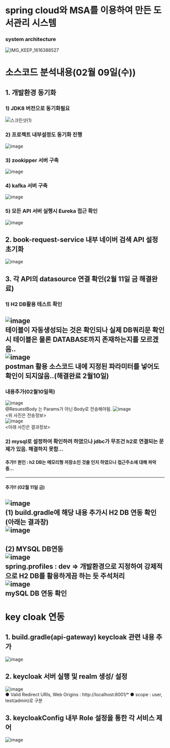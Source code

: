 # spring cloud와 MSA를 이용하여 만든 도서관리 시스템

### system architecture
![IMG_KEEP_1616388527](https://user-images.githubusercontent.com/40568894/114393145-a9425200-9bd4-11eb-8e2b-3715fb05fa55.jpg)

# 소스코드 분석내용(02월 09일(수))
## 1. 개발환경 동기화
### 1) JDK8 버전으로 동기화필요<br/>
![스크린샷(1)](https://user-images.githubusercontent.com/84068193/153155063-65335df4-36f0-4e16-824c-e0315344ec49.png)<br/>
### 2) 프로젝트 내부설정도 동기화 진행<br/>
![image](https://user-images.githubusercontent.com/84068193/153155374-e865f812-bb2c-45d4-b285-a36014bd9b7e.png)
### 3) zookipper 서버 구축
![image](https://user-images.githubusercontent.com/84068193/153156447-ca5be7a6-f221-4ac2-b3cf-0f84b81cdcd1.png)
### 4) kafka 서버 구축
![image](https://user-images.githubusercontent.com/84068193/153156390-a73dec72-e158-4c92-86dd-8424ee62f73a.png)
### 5) 모든 API 서버 실행시 Eureka 접근 확인
![image](https://user-images.githubusercontent.com/84068193/153156580-c014e532-1247-461d-a86b-7935f47f3495.png)


## 2. book-request-service 내부 네이버 검색 API 설정 초기화<br/>
![image](https://user-images.githubusercontent.com/84068193/153155763-3e0469e7-87a8-409d-aa93-5113546902ac.png)<br/>

## 3. 각 API의 datasource 연결 확인(2월 11일 금 해결완료)
### 1) H2 DB활용 테스트 확인
![image](https://user-images.githubusercontent.com/84068193/153156913-dc8f0cfa-732a-493c-9c93-caadbea092fb.png)<br/>
테이블이 자동생성되는 것은 확인되나 실제 DB쿼리문 확인시 테이블은 물론 DATABASE까지 존재하는지를 모르겠음..<br/>
![image](https://user-images.githubusercontent.com/84068193/153158928-6cafeb42-9237-451c-a3fb-ab8763b439b8.png)<br/>
postman 활용 소스코드 내에 지정된 파라미터를 넣어도 확인이 되지않음..(해결완료 2월10일)<br/>
--------------------------------------------------------------------------------------------------------------------------
### 내용추가(02월10일목)
![image](https://user-images.githubusercontent.com/84068193/153375859-ba98d8a7-26e7-4c66-83d6-1f2be13f6e85.png)<br/>
@ResuestBody 는 Params가 아닌 Body로 전송해야됨.
![image](https://user-images.githubusercontent.com/84068193/153375758-c14c8d06-f33c-421f-8a9a-9e24fe161cb6.png)<br/>
<위 사진은 전송정보><br/>
![image](https://user-images.githubusercontent.com/84068193/153376153-eb650092-d809-4e13-be90-2b7590751d57.png)<br/>
<아래 사진은 결과정보><br/>
### 2) mysql로 설정하여 확인하려 하였으나 jdbc가 무조건 h2로 연결되는 문제가 있음. 해결하지 못함...
#### 추가!! 원인 : h2 DB는 메모리형 저장소인 것을 인지 하였으나 접근주소에 대해 파악중...
------------------------------------------------------------------------------------------------------------
#### 추가!! (02월 11일 금) <br/>
![image](https://user-images.githubusercontent.com/84068193/153525590-2df0a03c-b9e5-4771-819f-f3bf78a2e9aa.png) <br/>
(1) build.gradle에 해당 내용 추가시 H2 DB 연동 확인 (아래는 결과창) <br/>
![image](https://user-images.githubusercontent.com/84068193/153525675-4fcab8dc-f2e0-4d44-90d2-0553133af576.png)<br/>
------------------------------------------------------------------------------------------------------------------
(2) MYSQL DB연동 <br/>
![image](https://user-images.githubusercontent.com/84068193/153532331-bc0facc5-0a0b-4638-b098-daa074bf3c9a.png)<br/>
spring.profiles : dev => 개발환경으로 지정하여 강제적으로 H2 DB를 활용하게끔 하는 듯 주석처리<br/>
![image](https://user-images.githubusercontent.com/84068193/153532483-2eb8730a-3dbf-49dc-9dfc-4c3e1745d0dc.png)<br/> 
mySQL DB 연동 확인
--------------------------------------------------------------------------------------------------------------------
# key cloak 연동<br/>
## 1. build.gradle(api-gateway) keycloak 관련 내용 추가<br/>
![image](https://user-images.githubusercontent.com/84068193/155938989-ae9f2f8d-a23b-474a-a4b1-c1c1f7df0d42.png)<br/>
## 2. keycloak 서버 실행 및 realm 생성/ 설정<br/>
![image](https://user-images.githubusercontent.com/84068193/155939272-d0ce6306-5ed9-4ef4-be0f-7794dd7b338a.png)<br/>
● Valid Redirect URIs, Web Origins  : http://localhost:8001/*
● scope : user, test(admin)로 구분
## 3. keycloakConfig 내부 Role 설정을 통한 각 서비스 제어<br/>
![image](https://user-images.githubusercontent.com/84068193/155939593-0c591ae6-7a4a-4c7e-91fe-7ee66fa19778.png)<br/>


